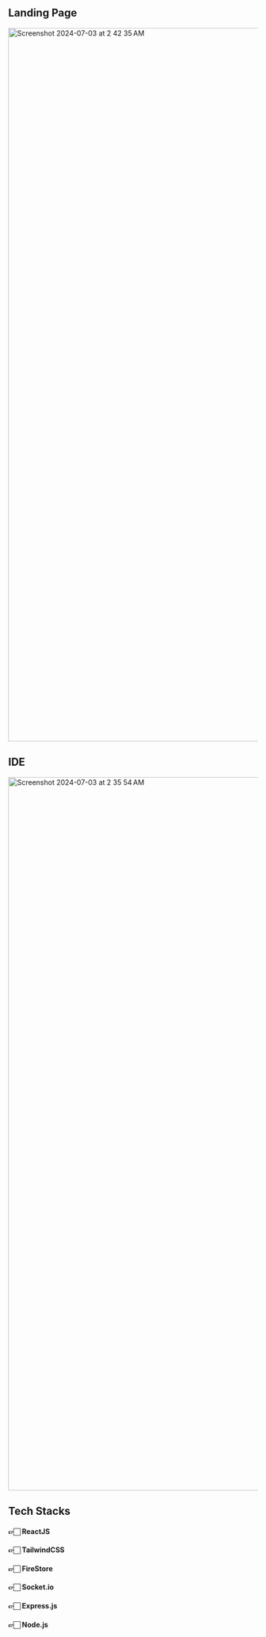 ## Landing Page
<img width="1440" alt="Screenshot 2024-07-03 at 2 42 35 AM" src="https://github.com/Aman172003/Sathi/assets/98376634/d41750f5-4859-46ac-b240-7ab1c4a16dbb">

## IDE
<img width="1440" alt="Screenshot 2024-07-03 at 2 35 54 AM" src="https://github.com/Aman172003/Sathi/assets/98376634/b0616f66-ffe4-4667-8000-9efbd919231a">

## Tech Stacks
#### 👉🏻 ReactJS
#### 👉🏻 TailwindCSS
#### 👉🏻 FireStore
#### 👉🏻 Socket.io
#### 👉🏻 Express.js
#### 👉🏻 Node.js

